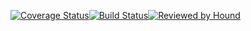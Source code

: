 [![Coverage Status](https://coveralls.io/repos/github/KvNGCzA/SOFL-React/badge.svg)](https://coveralls.io/github/KvNGCzA/SOFL-React)[![Build Status](https://travis-ci.org/KvNGCzA/SOFL-React.svg?branch=develop)](https://travis-ci.org/KvNGCzA/SOFL-React)[![Reviewed by Hound](https://img.shields.io/badge/Reviewed_by-Hound-8E64B0.svg)](https://houndci.com)
